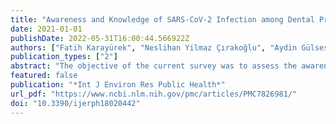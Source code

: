 ```yaml
---
title: "Awareness and Knowledge of SARS-CoV-2 Infection among Dental Professionals According to the Turkish National Dental Guidelines"
date: 2021-01-01
publishDate: 2022-05-31T16:00:44.566922Z
authors: ["Fatih Karayürek", "Neslihan Yilmaz Çırakoğlu", "Aydin Gülses", "Mustafa Ayna"]
publication_types: ["2"]
abstract: "The objective of the current survey was to assess the awareness of the dental professionals according to the principals described by the Turkish Dental Association (TDA). A questionnaire including the socio-demographic data, specialties/academic degree, institutions/affiliations, the knowledge about COVID-19, the number of patients examined and dental treatments performed during the COVID-19 pandemic, the knowledge of protection based on the guidelines described by TDA, contamination with COVID-19 and the psychological complaints has been used. A total of 947 (63.1%) dentists enrolled the study. The results showed satisfactory knowledge about the COVID-19 etiology, mode of transmission and the pre-procedural cautions as the majority of them had a fair level of knowledge with significantly higher knowledge among specialized respondents. The participants have also recorded a good judgment towards performing the emergency dental treatment during the current COVID-19 pandemic which corresponds with the guidelines determined by TDA. Considering the updates on the transmission of COVID-19 and protective strategies, there is an urgent need for improvement of dentists’ knowledge about risk assessment via training programs. The incidence of positive testing among dental professionals also necessitates immediately testing of asymptomatic Turkish dental professionals."
featured: false
publication: "*Int J Environ Res Public Health*"
url_pdf: "https://www.ncbi.nlm.nih.gov/pmc/articles/PMC7826981/"
doi: "10.3390/ijerph18020442"
---
```


